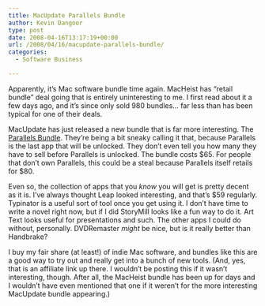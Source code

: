 ```yaml
---
title: MacUpdate Parallels Bundle
author: Kevin Dangoor
type: post
date: 2008-04-16T13:17:19+00:00
url: /2008/04/16/macupdate-parallels-bundle/
categories:
  - Software Business

---
```

Apparently, it&#8217;s Mac software bundle time again. MacHeist has &#8220;retail bundle&#8221; deal going that is entirely uninteresting to me. I first read about it a few days ago, and it&#8217;s since only sold 980 bundles&#8230; far less than has been typical for one of their deals.

MacUpdate has just released a new bundle that is far more interesting. The [Parallels Bundle][1]. They&#8217;re being a bit sneaky calling it that, because Parallels is the last app that will be unlocked. They don&#8217;t even tell you how many they have to sell before Parallels is unlocked. The bundle costs $65. For people that don&#8217;t own Parallels, this could be a steal because Parallels itself retails for $80.

Even so, the collection of apps that you <span style="font-style: italic;">know</span> you will get is pretty decent as it is. I&#8217;ve always thought Leap looked interesting, and that&#8217;s $59 regularly. Typinator is a useful sort of tool once you get using it. I don&#8217;t have time to write a novel right now, but if I did StoryMill looks like a fun way to do it. Art Text looks useful for presentations and such. The other apps I could do without, personally. DVDRemaster <span style="font-style: italic;">might</span> be nice, but is it really better than Handbrake?

I buy my fair share (at least!) of indie Mac software, and bundles like this are a good way to try out and really get into a bunch of new tools. (And, yes, that is an affiliate link up there. I wouldn&#8217;t be posting this if it wasn&#8217;t interesting, though. After all, the MacHeist bundle has been up for days and I wouldn&#8217;t have even mentioned that one if it weren&#8217;t for the more interesting MacUpdate bundle appearing.)

 [1]: http://www.mupromo.com/?ref=4759
